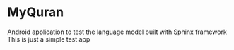 # MyQuran
Android application to test the language model built with Sphinx framework
This is just a simple test app
